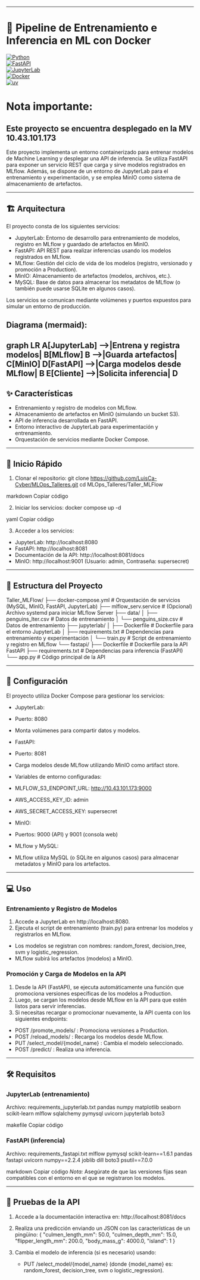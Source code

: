 --------------------------------------------------
# 🐳 Pipeline de Entrenamiento e Inferencia en ML con Docker

[![Python](https://img.shields.io/badge/Python-3.10-blue.svg)](https://www.python.org/)  
[![FastAPI](https://img.shields.io/badge/FastAPI-0.100+-green.svg)](https://fastapi.tiangolo.com/)  
[![JupyterLab](https://img.shields.io/badge/JupyterLab-4.0+-orange.svg)](https://jupyter.org/)  
[![Docker](https://img.shields.io/badge/Docker-24.0+-blue.svg)](https://www.docker.com/)  
[![uv](https://img.shields.io/badge/uv-package%20installer-purple.svg)](https://github.com/astral-sh/uv)

# Nota importante: 

## Este proyecto se encuentra desplegado en la MV 10.43.101.173


Este proyecto implementa un entorno containerizado para entrenar modelos de Machine Learning y desplegar una API de inferencia. Se utiliza FastAPI para exponer un servicio REST que carga y sirve modelos registrados en MLflow. Además, se dispone de un entorno de JupyterLab para el entrenamiento y experimentación, y se emplea MinIO como sistema de almacenamiento de artefactos.

--------------------------------------------------
## 🏗️ Arquitectura

El proyecto consta de los siguientes servicios:

- JupyterLab: Entorno de desarrollo para entrenamiento de modelos, registro en MLflow y guardado de artefactos en MinIO.
- FastAPI: API REST para realizar inferencias usando los modelos registrados en MLflow.
- MLflow: Gestión del ciclo de vida de los modelos (registro, versionado y promoción a Production).
- MinIO: Almacenamiento de artefactos (modelos, archivos, etc.).
- MySQL: Base de datos para almacenar los metadatos de MLflow (o también puede usarse SQLite en algunos casos).

Los servicios se comunican mediante volúmenes y puertos expuestos para simular un entorno de producción.

Diagrama (mermaid):
--------------------------------------------------
graph LR
  A[JupyterLab] -->|Entrena y registra modelos| B[MLflow]
  B -->|Guarda artefactos| C[MinIO]
  D[FastAPI] -->|Carga modelos desde MLflow| B
  E[Cliente] -->|Solicita inferencia| D
--------------------------------------------------

## ✨ Características

- Entrenamiento y registro de modelos con MLflow.
- Almacenamiento de artefactos en MinIO (simulando un bucket S3).
- API de inferencia desarrollada en FastAPI.
- Entorno interactivo de JupyterLab para experimentación y entrenamiento.
- Orquestación de servicios mediante Docker Compose.

--------------------------------------------------
## 🚀 Inicio Rápido

1. Clonar el repositorio:
git clone https://github.com/LuisCa-Cyber/MLOps_Talleres.git cd MLOps_Talleres/Taller_MLFlow

markdown
Copiar código

2. Iniciar los servicios:
docker compose up -d

yaml
Copiar código

3. Acceder a los servicios:
- JupyterLab: http://localhost:8080
- FastAPI: http://localhost:8081
- Documentación de la API: http://localhost:8081/docs
- MinIO: http://localhost:9001 (Usuario: admin, Contraseña: supersecret)

--------------------------------------------------
## 📁 Estructura del Proyecto

Taller_MLFlow/
├── docker-compose.yml        # Orquestación de servicios (MySQL, MinIO, FastAPI, JupyterLab)
├── mlflow_serv.service       # (Opcional) Archivo systemd para iniciar MLflow Server
├── data/
│   ├── penguins_lter.csv     # Datos de entrenamiento
│   └── penguins_size.csv     # Datos de entrenamiento
├── jupyterlab/
│   ├── Dockerfile            # Dockerfile para el entorno JupyterLab
│   ├── requirements.txt      # Dependencias para entrenamiento y experimentación
│   └── train.py              # Script de entrenamiento y registro en MLflow
└── fastapi/
 ├── Dockerfile            # Dockerfile para la API FastAPI
 ├── requirements.txt      # Dependencias para inferencia (FastAPI)
 └── app.py                # Código principal de la API

--------------------------------------------------
## 🔧 Configuración

El proyecto utiliza Docker Compose para gestionar los servicios:

- JupyterLab:
- Puerto: 8080
- Monta volúmenes para compartir datos y modelos.

- FastAPI:
- Puerto: 8081
- Carga modelos desde MLflow utilizando MinIO como artifact store.
- Variables de entorno configuradas:
 - MLFLOW_S3_ENDPOINT_URL: http://10.43.101.173:9000
 - AWS_ACCESS_KEY_ID: admin
 - AWS_SECRET_ACCESS_KEY: supersecret

- MinIO:
- Puertos: 9000 (API) y 9001 (consola web)

- MLflow y MySQL:
- MLflow utiliza MySQL (o SQLite en algunos casos) para almacenar metadatos y MinIO para los artefactos.

--------------------------------------------------
## 💻 Uso

### Entrenamiento y Registro de Modelos

1. Accede a JupyterLab en http://localhost:8080.
2. Ejecuta el script de entrenamiento (train.py) para entrenar los modelos y registrarlos en MLflow.
- Los modelos se registran con nombres: random_forest, decision_tree, svm y logistic_regression.
- MLflow subirá los artefactos (modelos) a MinIO.

### Promoción y Carga de Modelos en la API

1. Desde la API (FastAPI), se ejecuta automáticamente una función que promociona versiones específicas de los modelos a Production.
2. Luego, se cargan los modelos desde MLflow en la API para que estén listos para servir inferencias.
3. Si necesitas recargar o promocionar nuevamente, la API cuenta con los siguientes endpoints:
- POST /promote_models/ : Promociona versiones a Production.
- POST /reload_models/ : Recarga los modelos desde MLflow.
- PUT /select_model/{model_name} : Cambia el modelo seleccionado.
- POST /predict/ : Realiza una inferencia.

--------------------------------------------------
## 🛠️ Requisitos

### JupyterLab (entrenamiento)
Archivo: requirements_jupyterlab.txt
pandas numpy matplotlib seaborn scikit-learn mlflow sqlalchemy pymysql uvicorn jupyterlab boto3

makefile
Copiar código

### FastAPI (inferencia)
Archivo: requirements_fastapi.txt
mlflow pymysql scikit-learn==1.6.1 pandas fastapi uvicorn numpy==2.2.4 joblib dill boto3 psutil==7.0.0

markdown
Copiar código
*Nota:* Asegúrate de que las versiones fijas sean compatibles con el entorno en el que se registraron los modelos.

--------------------------------------------------
## 🚀 Pruebas de la API

1. Accede a la documentación interactiva en:
   http://localhost:8081/docs

2. Realiza una predicción enviando un JSON con las características de un pingüino:
   {
     "culmen_length_mm": 50.0,
     "culmen_depth_mm": 15.0,
     "flipper_length_mm": 200.0,
     "body_mass_g": 4000.0,
     "island": 1
   }

3. Cambia el modelo de inferencia (si es necesario) usando:
   - PUT /select_model/{model_name} (donde {model_name} es: random_forest, decision_tree, svm o logistic_regression).

